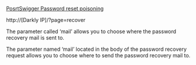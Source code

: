 [PosrtSwigger Password reset poisoning](https://portswigger.net/web-security/host-header/exploiting/password-reset-poisoning)

http://[Darkly IP]/?page=recover

The parameter called ‘mail’ allows you to choose where the password recovery mail is sent to.

The parameter named ‘mail’ located in the body of the password recovery request allows you to choose where to send the password recovery mail to.